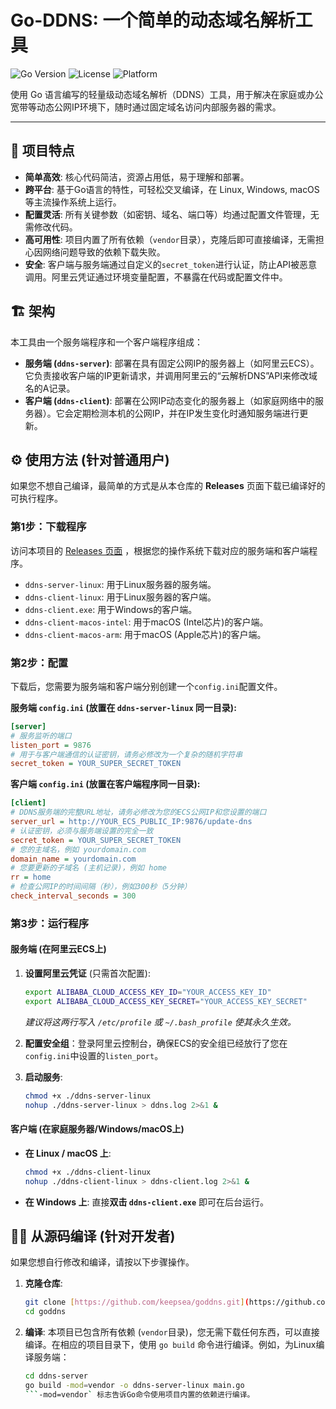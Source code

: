 # Go-DDNS: 一个简单的动态域名解析工具

![Go Version](https://img.shields.io/badge/Go-1.18+-blue.svg)
![License](https://img.shields.io/badge/license-MIT-green.svg)
![Platform](https://img.shields.io/badge/platform-linux%20%7C%20windows%20%7C%20macos-lightgrey.svg)

使用 Go 语言编写的轻量级动态域名解析（DDNS）工具，用于解决在家庭或办公宽带等动态公网IP环境下，随时通过固定域名访问内部服务器的需求。

---

## 🚀 项目特点

- **简单高效**: 核心代码简洁，资源占用低，易于理解和部署。
- **跨平台**: 基于Go语言的特性，可轻松交叉编译，在 Linux, Windows, macOS 等主流操作系统上运行。
- **配置灵活**: 所有关键参数（如密钥、域名、端口等）均通过配置文件管理，无需修改代码。
- **高可用性**: 项目内置了所有依赖（`vendor`目录），克隆后即可直接编译，无需担心因网络问题导致的依赖下载失败。
- **安全**: 客户端与服务端通过自定义的`secret_token`进行认证，防止API被恶意调用。阿里云凭证通过环境变量配置，不暴露在代码或配置文件中。

## 🏗️ 架构

本工具由一个服务端程序和一个客户端程序组成：

- **服务端 (`ddns-server`)**: 部署在具有固定公网IP的服务器上（如阿里云ECS）。它负责接收客户端的IP更新请求，并调用阿里云的“云解析DNS”API来修改域名的A记录。
- **客户端 (`ddns-client`)**: 部署在公网IP动态变化的服务器上（如家庭网络中的服务器）。它会定期检测本机的公网IP，并在IP发生变化时通知服务端进行更新。

## ⚙️ 使用方法 (针对普通用户)

如果您不想自己编译，最简单的方式是从本仓库的 **Releases** 页面下载已编译好的可执行程序。

### 第1步：下载程序

访问本项目的 [Releases 页面]([https://github.com/keepsea/goddns/releases](https://github.com/keepsea/goddns/releases/tag/1.0.0)) ，根据您的操作系统下载对应的服务端和客户端程序。

- `ddns-server-linux`: 用于Linux服务器的服务端。
- `ddns-client-linux`: 用于Linux服务器的客户端。
- `ddns-client.exe`: 用于Windows的客户端。
- `ddns-client-macos-intel`: 用于macOS (Intel芯片)的客户端。
- `ddns-client-macos-arm`: 用于macOS (Apple芯片)的客户端。

### 第2步：配置

下载后，您需要为服务端和客户端分别创建一个`config.ini`配置文件。

**服务端 `config.ini` (放置在 `ddns-server-linux` 同一目录):**
```ini
[server]
# 服务监听的端口
listen_port = 9876
# 用于与客户端通信的认证密钥，请务必修改为一个复杂的随机字符串
secret_token = YOUR_SUPER_SECRET_TOKEN
```

**客户端 `config.ini` (放置在客户端程序同一目录):**
```ini
[client]
# DDNS服务端的完整URL地址，请务必修改为您的ECS公网IP和您设置的端口
server_url = http://YOUR_ECS_PUBLIC_IP:9876/update-dns
# 认证密钥，必须与服务端设置的完全一致
secret_token = YOUR_SUPER_SECRET_TOKEN
# 您的主域名，例如 yourdomain.com
domain_name = yourdomain.com
# 您要更新的子域名 (主机记录)，例如 home
rr = home
# 检查公网IP的时间间隔（秒），例如300秒（5分钟）
check_interval_seconds = 300
```

### 第3步：运行程序

#### 服务端 (在阿里云ECS上)
1.  **设置阿里云凭证** (只需首次配置):
    ```bash
    export ALIBABA_CLOUD_ACCESS_KEY_ID="YOUR_ACCESS_KEY_ID"
    export ALIBABA_CLOUD_ACCESS_KEY_SECRET="YOUR_ACCESS_KEY_SECRET"
    ```
    *建议将这两行写入 `/etc/profile` 或 `~/.bash_profile` 使其永久生效。*

2.  **配置安全组**：登录阿里云控制台，确保ECS的安全组已经放行了您在`config.ini`中设置的`listen_port`。

3.  **启动服务**:
    ```bash
    chmod +x ./ddns-server-linux
    nohup ./ddns-server-linux > ddns.log 2>&1 &
    ```

#### 客户端 (在家庭服务器/Windows/macOS上)
- **在 Linux / macOS 上**:
    ```bash
    chmod +x ./ddns-client-linux
    nohup ./ddns-client-linux > ddns-client.log 2>&1 &
    ```

- **在 Windows 上**:
    直接**双击 `ddns-client.exe`** 即可在后台运行。

## 👨‍💻 从源码编译 (针对开发者)

如果您想自行修改和编译，请按以下步骤操作。

1.  **克隆仓库**:
    ```bash
    git clone [https://github.com/keepsea/goddns.git](https://github.com/keepsea/goddns.git)
    cd goddns
    ```
2.  **编译**:
    本项目已包含所有依赖 (`vendor`目录)，您无需下载任何东西，可以直接编译。在相应的项目目录下，使用 `go build` 命令进行编译。例如，为Linux编译服务端：
    ```bash
    cd ddns-server
    go build -mod=vendor -o ddns-server-linux main.go
    ```-mod=vendor` 标志告诉Go命令使用项目内置的依赖进行编译。
